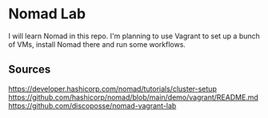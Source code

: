 # Nomad Lab

I will learn Nomad in this repo. I'm planning to use Vagrant to set up a bunch of VMs, install Nomad there and run some 
workflows.

## Sources

https://developer.hashicorp.com/nomad/tutorials/cluster-setup  
https://github.com/hashicorp/nomad/blob/main/demo/vagrant/README.md  
https://github.com/discoposse/nomad-vagrant-lab  